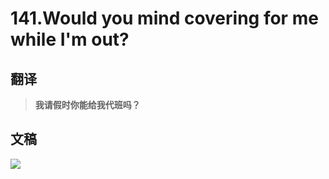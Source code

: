 # 141.Would you mind covering for me while I'm out?

## 翻译

> **我请假时你能给我代班吗？**

## 文稿

![](https://cdn.jsdelivr.net/gh/imtianx/speaking180/img/141.jpg)

